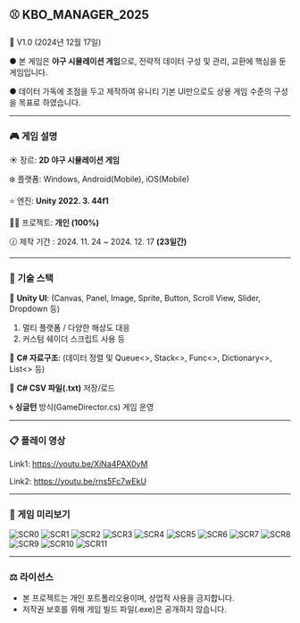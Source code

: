 ## ⚾ KBO_MANAGER_2025

🏏 V1.0 (2024년 12월 17일)

● 본 게임은 **야구 시뮬레이션 게임**으로, 전략적 데이터 구성 및 관리, 교환에 핵심을 둔 게임입니다.

● 데이터 가독에 초점을 두고 제작하여 유니티 기본 UI만으로도 상용 게임 수준의 구성을 목표로 하였습니다.

---


### 🎮 게임 설명

☀️ 장르: **2D 야구 시뮬레이션 게임**

❄️ 플랫폼: Windows, Android(Mobile), iOS(Mobile)

⭐ 엔진: **Unity 2022. 3. 44f1**

💇‍♂ 프로젝트: **개인 (100%)**

🕜 제작 기간 : 2024. 11. 24 ~ 2024. 12. 17 **(23일간)**

---

### 🧾 기술 스택

🌟 **Unity UI**: (Canvas, Panel, Image, Sprite, Button, Scroll View, Slider, Dropdown 등) 
1. 멀티 플랫폼 / 다양한 해상도 대응
2. 커스텀 쉐이더 스크립트 사용 등

🌌 **C# 자료구조**: (데이터 정렬 및 Queue<>, Stack<>, Func<>, Dictionary<>, List<> 등)

📇 **C# CSV 파일(.txt)** 저장/로드

🌀 **싱글턴** 방식(GameDirector.cs) 게임 운영

---

### 📋 플레이 영상

Link1: https://youtu.be/XiNa4PAX0yM

Link2: https://youtu.be/rns5Fc7wEkU

---

### 🔎 게임 미리보기
![SCR0](https://github.com/Ahwhi/KBO_MANAGER_2025/blob/main/ScreenShots/0.png)
![SCR1](https://github.com/Ahwhi/KBO_MANAGER_2025/blob/main/ScreenShots/1.png)
![SCR2](https://github.com/Ahwhi/KBO_MANAGER_2025/blob/main/ScreenShots/2.png)
![SCR3](https://github.com/Ahwhi/KBO_MANAGER_2025/blob/main/ScreenShots/3.png)
![SCR4](https://github.com/Ahwhi/KBO_MANAGER_2025/blob/main/ScreenShots/4.png)
![SCR5](https://github.com/Ahwhi/KBO_MANAGER_2025/blob/main/ScreenShots/5.png)
![SCR6](https://github.com/Ahwhi/KBO_MANAGER_2025/blob/main/ScreenShots/6.png)
![SCR7](https://github.com/Ahwhi/KBO_MANAGER_2025/blob/main/ScreenShots/7.png)
![SCR8](https://github.com/Ahwhi/KBO_MANAGER_2025/blob/main/ScreenShots/8.png)
![SCR9](https://github.com/Ahwhi/KBO_MANAGER_2025/blob/main/ScreenShots/9.png)
![SCR10](https://github.com/Ahwhi/KBO_MANAGER_2025/blob/main/ScreenShots/10.png)
![SCR11](https://github.com/Ahwhi/KBO_MANAGER_2025/blob/main/ScreenShots/11.png)

---

### ⚖️ 라이선스  
- 본 프로젝트는 개인 포트폴리오용이며, 상업적 사용을 금지합니다.  
- 저작권 보호를 위해 게임 빌드 파일(.exe)은 공개하지 않습니다.



